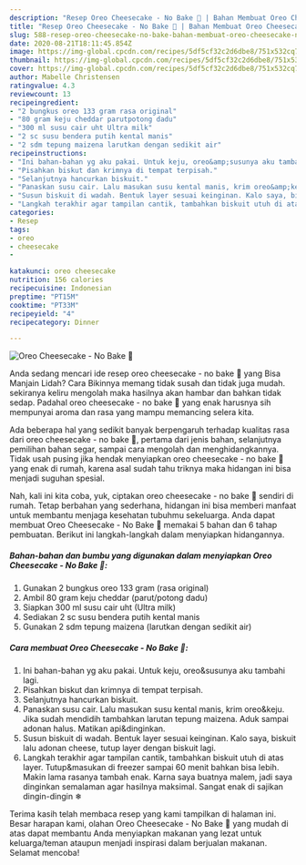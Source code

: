```yaml
---
description: "Resep Oreo Cheesecake - No Bake 🍫 | Bahan Membuat Oreo Cheesecake - No Bake 🍫 Yang Paling Enak"
title: "Resep Oreo Cheesecake - No Bake 🍫 | Bahan Membuat Oreo Cheesecake - No Bake 🍫 Yang Paling Enak"
slug: 588-resep-oreo-cheesecake-no-bake-bahan-membuat-oreo-cheesecake-no-bake-yang-paling-enak
date: 2020-08-21T18:11:45.854Z
image: https://img-global.cpcdn.com/recipes/5df5cf32c2d6dbe8/751x532cq70/oreo-cheesecake-no-bake-🍫-foto-resep-utama.jpg
thumbnail: https://img-global.cpcdn.com/recipes/5df5cf32c2d6dbe8/751x532cq70/oreo-cheesecake-no-bake-🍫-foto-resep-utama.jpg
cover: https://img-global.cpcdn.com/recipes/5df5cf32c2d6dbe8/751x532cq70/oreo-cheesecake-no-bake-🍫-foto-resep-utama.jpg
author: Mabelle Christensen
ratingvalue: 4.3
reviewcount: 13
recipeingredient:
- "2 bungkus oreo 133 gram rasa original"
- "80 gram keju cheddar parutpotong dadu"
- "300 ml susu cair uht Ultra milk"
- "2 sc susu bendera putih kental manis"
- "2 sdm tepung maizena larutkan dengan sedikit air"
recipeinstructions:
- "Ini bahan-bahan yg aku pakai. Untuk keju, oreo&amp;susunya aku tambahi lagi."
- "Pisahkan biskut dan krimnya di tempat terpisah."
- "Selanjutnya hancurkan biskuit."
- "Panaskan susu cair. Lalu masukan susu kental manis, krim oreo&amp;keju. Jika sudah mendidih tambahkan larutan tepung maizena. Aduk sampai adonan halus. Matikan api&amp;dinginkan."
- "Susun biskuit di wadah. Bentuk layer sesuai keinginan. Kalo saya, biskuit lalu adonan cheese, tutup layer dengan biskuit lagi."
- "Langkah terakhir agar tampilan cantik, tambahkan biskuit utuh di atas layer. Tutup&amp;masukan di freezer sampai 60 menit bahkan bisa lebih. Makin lama rasanya tambah enak. Karna saya buatnya malem, jadi saya dinginkan semalaman agar hasilnya maksimal. Sangat enak di sajikan dingin-dingin ❄"
categories:
- Resep
tags:
- oreo
- cheesecake
- 

katakunci: oreo cheesecake  
nutrition: 156 calories
recipecuisine: Indonesian
preptime: "PT15M"
cooktime: "PT33M"
recipeyield: "4"
recipecategory: Dinner

---
```



![Oreo Cheesecake - No Bake 🍫](https://img-global.cpcdn.com/recipes/5df5cf32c2d6dbe8/751x532cq70/oreo-cheesecake-no-bake-🍫-foto-resep-utama.jpg)

Anda sedang mencari ide resep oreo cheesecake - no bake 🍫 yang Bisa Manjain Lidah? Cara Bikinnya memang tidak susah dan tidak juga mudah. sekiranya keliru mengolah maka hasilnya akan hambar dan bahkan tidak sedap. Padahal oreo cheesecake - no bake 🍫 yang enak harusnya sih mempunyai aroma dan rasa yang mampu memancing selera kita.

Ada beberapa hal yang sedikit banyak berpengaruh terhadap kualitas rasa dari oreo cheesecake - no bake 🍫, pertama dari jenis bahan, selanjutnya pemilihan bahan segar, sampai cara mengolah dan menghidangkannya. Tidak usah pusing jika hendak menyiapkan oreo cheesecake - no bake 🍫 yang enak di rumah, karena asal sudah tahu triknya maka hidangan ini bisa menjadi suguhan spesial.




Nah, kali ini kita coba, yuk, ciptakan oreo cheesecake - no bake 🍫 sendiri di rumah. Tetap berbahan yang sederhana, hidangan ini bisa memberi manfaat untuk membantu menjaga kesehatan tubuhmu sekeluarga. Anda dapat membuat Oreo Cheesecake - No Bake 🍫 memakai 5 bahan dan 6 tahap pembuatan. Berikut ini langkah-langkah dalam menyiapkan hidangannya.

<!--inarticleads1-->

##### Bahan-bahan dan bumbu yang digunakan dalam menyiapkan Oreo Cheesecake - No Bake 🍫:

1. Gunakan 2 bungkus oreo 133 gram (rasa original)
1. Ambil 80 gram keju cheddar (parut/potong dadu)
1. Siapkan 300 ml susu cair uht (Ultra milk)
1. Sediakan 2 sc susu bendera putih kental manis
1. Gunakan 2 sdm tepung maizena (larutkan dengan sedikit air)




<!--inarticleads2-->

##### Cara membuat Oreo Cheesecake - No Bake 🍫:

1. Ini bahan-bahan yg aku pakai. Untuk keju, oreo&amp;susunya aku tambahi lagi.
1. Pisahkan biskut dan krimnya di tempat terpisah.
1. Selanjutnya hancurkan biskuit.
1. Panaskan susu cair. Lalu masukan susu kental manis, krim oreo&amp;keju. Jika sudah mendidih tambahkan larutan tepung maizena. Aduk sampai adonan halus. Matikan api&amp;dinginkan.
1. Susun biskuit di wadah. Bentuk layer sesuai keinginan. Kalo saya, biskuit lalu adonan cheese, tutup layer dengan biskuit lagi.
1. Langkah terakhir agar tampilan cantik, tambahkan biskuit utuh di atas layer. Tutup&amp;masukan di freezer sampai 60 menit bahkan bisa lebih. Makin lama rasanya tambah enak. Karna saya buatnya malem, jadi saya dinginkan semalaman agar hasilnya maksimal. Sangat enak di sajikan dingin-dingin ❄




Terima kasih telah membaca resep yang kami tampilkan di halaman ini. Besar harapan kami, olahan Oreo Cheesecake - No Bake 🍫 yang mudah di atas dapat membantu Anda menyiapkan makanan yang lezat untuk keluarga/teman ataupun menjadi inspirasi dalam berjualan makanan. Selamat mencoba!
